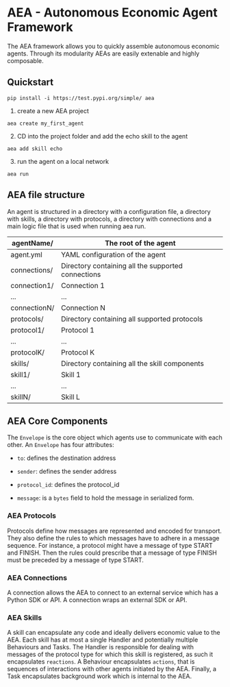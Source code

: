 # AEA - Autonomous Economic Agent Framework

The AEA framework allows you to quickly assemble autonomous economic agents. Through its modularity AEAs are easily extenable and highly composable.

## Quickstart

`
pip install -i https://test.pypi.org/simple/ aea
`

1. create a new AEA project

`
aea create my_first_agent
`

2. CD into the project folder and add the echo skill to the agent

`
aea add skill echo
`

3. run the agent on a local network

`
aea run
`

## AEA file structure

An agent is structured in a directory with a configuration file, a directory with skills, a directory with protocols, a directory with connections and a main logic file that is used when running aea run.

agentName/                                     | The root of the agent
---------------------------------------------- | -----------------------------------------------------------------
agent.yml                                      | YAML configuration of the agent
connections/                                   | Directory containing all the supported connections
  connection1/                                 | Connection 1
  ...                                          | ...
  connectionN/                                 | Connection N
protocols/                                     | Directory containing all supported protocols
  protocol1/                                   | Protocol 1
  ...                                          | ...
  protocolK/                                   | Protocol K
skills/                                        | Directory containing all the skill components
  skill1/                                      | Skill 1
  ...                                          | ...
  skillN/                                      | Skill L

## AEA Core Components

The `Envelope` is the core object which agents use to communicate with each other. An `Envelope` has four attributes:

* `to`: defines the destination address

* `sender`: defines the sender address

* `protocol_id`: defines the protocol_id

* `message`: is a `bytes` field to hold the message in serialized form.

### AEA Protocols

Protocols define how messages are represented and encoded for transport. They also define the rules to which messages have to adhere in a message sequence. For instance, a protocol might have a message of type START and FINISH. Then the rules could prescribe that a message of type FINISH must be preceded by a message of type START.

### AEA Connections

A connection allows the AEA to connect to an external service which has a Python SDK or API. A connection wraps an external SDK or API.

### AEA Skills

A skill can encapsulate any code and ideally delivers economic value to the AEA. Each skill has at most a single Handler and potentially multiple Behaviours and Tasks. The Handler is responsible for dealing with messages of the protocol type for which this skill is registered, as such it encapsulates `reactions`. A Behaviour encapsulates `actions`, that is sequences of interactions with other agents initiated by the AEA. Finally, a Task encapsulates background work which is internal to the AEA.
